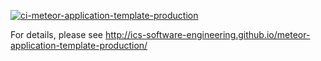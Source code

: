 [![ci-meteor-application-template-production](https://github.com/cammoore/meteor-application-template-production/actions/workflows/ci.yml/badge.svg)](https://github.com/cammoore/mrbp/actions/workflows/ci.yml)

For details, please see http://ics-software-engineering.github.io/meteor-application-template-production/
